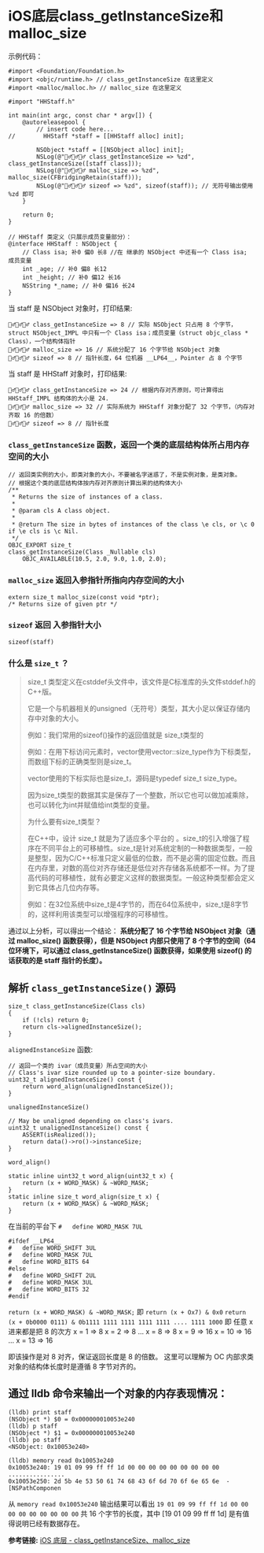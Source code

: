 #  iOS底层class_getInstanceSize和malloc_size
示例代码：
```
#import <Foundation/Foundation.h>
#import <objc/runtime.h> // class_getInstanceSize 在这里定义
#import <malloc/malloc.h> // malloc_size 在这里定义

#import "HHStaff.h"

int main(int argc, const char * argv[]) {
    @autoreleasepool {
        // insert code here...
//        HHStaff *staff = [[HHStaff alloc] init];
        
        NSObject *staff = [[NSObject alloc] init];
        NSLog(@"🧚‍♂️🧚‍♂️🧚‍♂️ class_getInstanceSize => %zd", class_getInstanceSize([staff class]));
        NSLog(@"🧚‍♂️🧚‍♂️🧚‍♂️ malloc_size => %zd", malloc_size(CFBridgingRetain(staff)));
        NSLog(@"🧚‍♂️🧚‍♂️🧚‍♂️ sizeof => %zd", sizeof(staff)); // 无符号输出使用 %zd 即可
    }
    
    return 0;
}

// HHStaff 类定义（只展示成员变量部分）：
@interface HHStaff : NSObject {
    // Class isa; 补0 偏0 长8 //在 继承的 NSObject 中还有一个 Class isa; 成员变量
    int _age; // 补0 偏8 长12
    int _height; // 补0 偏12 长16
    NSString *_name; // 补0 偏16 长24
}

```
当 staff 是 NSObject 对象时，打印结果:
```
🧚‍♂️🧚‍♂️🧚‍♂️ class_getInstanceSize => 8 // 实际 NSObject 只占用 8 个字节，struct NSObject_IMPL 中只有一个 Class isa；成员变量（struct objc_class * Class），一个结构体指针
🧚‍♂️🧚‍♂️🧚‍♂️ malloc_size => 16 // 系统分配了 16 个字节给 NSObject 对象
🧚‍♂️🧚‍♂️🧚‍♂️ sizeof => 8 // 指针长度，64 位机器 __LP64__，Pointer 占 8 个字节
```
当 staff 是 HHStaff 对象时，打印结果:
```
🧚‍♂️🧚‍♂️🧚‍♂️ class_getInstanceSize => 24 // 根据内存对齐原则，可计算得出 HHStaff_IMPL 结构体的大小是 24.
🧚‍♂️🧚‍♂️🧚‍♂️ malloc_size => 32 // 实际系统为 HHStaff 对象分配了 32 个字节，（内存对齐取 16 的倍数）
🧚‍♂️🧚‍♂️🧚‍♂️ sizeof => 8 // 指针长度
```

### `class_getInstanceSize` 函数，返回一个类的底层结构体所占用内存空间的大小
```
// 返回类实例的大小，即类对象的大小，不要被名字迷惑了，不是实例对象，是类对象。
// 根据这个类的底层结构体按内存对齐原则计算出来的结构体大小
/** 
 * Returns the size of instances of a class.
 * 
 * @param cls A class object.
 * 
 * @return The size in bytes of instances of the class \e cls, or \c 0 if \e cls is \c Nil.
 */
OBJC_EXPORT size_t
class_getInstanceSize(Class _Nullable cls) 
    OBJC_AVAILABLE(10.5, 2.0, 9.0, 1.0, 2.0);
```
### `malloc_size` 返回入参指针所指向内存空间的大小
```
extern size_t malloc_size(const void *ptr);
/* Returns size of given ptr */
```
### `sizeof` 返回 入参指针大小
```
sizeof(staff)
```

### 什么是 `size_t` ？
> size_t 类型定义在cstddef头文件中，该文件是C标准库的头文件stddef.h的C++版。
> 
> 它是一个与机器相关的unsigned（无符号）类型，其大小足以保证存储内存中对象的大小。
> 
> 例如：我们常用的sizeof()操作的返回值就是 size_t类型的
> 
> 例如：在用下标访问元素时，vector使用vector::size_type作为下标类型，而数组下标的正确类型则是size_t。
> 
> vector使用的下标实际也是size_t，源码是typedef size_t size_type。
> 
> 因为size_t类型的数据其实是保存了一个整数，所以它也可以做加减乘除，也可以转化为int并赋值给int类型的变量。
> 
> 为什么要有size_t类型？
> 
> 在C++中，设计 size_t 就是为了适应多个平台的 。size_t的引入增强了程序在不同平台上的可移植性。size_t是针对系统定制的一种数据类型，一般是整型，因为C/C++标准只定义最低的位数，而不是必需的固定位数。而且在内存里，对数的高位对齐存储还是低位对齐存储各系统都不一样。为了提高代码的可移植性，就有必要定义这样的数据类型。一般这种类型都会定义到它具体占几位内存等。
> 
> 例如：在32位系统中size_t是4字节的，而在64位系统中，size_t是8字节的，这样利用该类型可以增强程序的可移植性。

通过以上分析，可以得出一个结论：
**系统分配了 16 个字节给 NSObject 对象（通过 malloc_size() 函数获得），但是 NSObject 内部只使用了 8 个字节的空间（64 位环境下，可以通过 class_getInstanceSize() 函数获得，如果使用 sizeof() 的话获取的是 staff 指针的长度）。**

## 解析 `class_getInstanceSize()` 源码

```
size_t class_getInstanceSize(Class cls)
{
    if (!cls) return 0;
    return cls->alignedInstanceSize();
}
```
`alignedInstanceSize` 函数:
```
// 返回一个类的 ivar（成员变量）所占空间的大小
// Class's ivar size rounded up to a pointer-size boundary.
uint32_t alignedInstanceSize() const {
    return word_align(unalignedInstanceSize());
}
```
`unalignedInstanceSize()`
```
// May be unaligned depending on class's ivars.
uint32_t unalignedInstanceSize() const {
    ASSERT(isRealized());
    return data()->ro()->instanceSize;
}
```
`word_align()` 
```
static inline uint32_t word_align(uint32_t x) {
    return (x + WORD_MASK) & ~WORD_MASK;
}
static inline size_t word_align(size_t x) {
    return (x + WORD_MASK) & ~WORD_MASK;
}
```
在当前的平台下 `#   define WORD_MASK 7UL`
```
#ifdef __LP64__
#   define WORD_SHIFT 3UL
#   define WORD_MASK 7UL
#   define WORD_BITS 64
#else
#   define WORD_SHIFT 2UL
#   define WORD_MASK 3UL
#   define WORD_BITS 32
#endif
```
`return (x + WORD_MASK) & ~WORD_MASK;` 即 `return (x + Ox7) & 0x0` 
`return (x + 0b0000 0111) & 0b1111 1111 1111 1111 1111 .... 1111 1000` 即 任意 x 进来都是把 8 的次方 
x = 1 => 8
x = 2 => 8
...
x = 8 => 8
x = 9 => 16
x = 10 => 16
...
x = 13 => 16

即该操作是对 8 对齐，保证返回长度是 8 的倍数。
这里可以理解为 OC 内部求类对象的结构体长度时是遵循 8 字节对齐的。

## 通过 lldb 命令来输出一个对象的内存表现情况：

```
(lldb) print staff
(NSObject *) $0 = 0x000000010053e240
(lldb) p staff
(NSObject *) $1 = 0x000000010053e240
(lldb) po staff
<NSObject: 0x10053e240>

(lldb) memory read 0x10053e240
0x10053e240: 19 01 09 99 ff ff 1d 00 00 00 00 00 00 00 00 00  ................
0x10053e250: 2d 5b 4e 53 50 61 74 68 43 6f 6d 70 6f 6e 65 6e  -[NSPathComponen
```
从 `memory read 0x10053e240` 输出结果可以看出 `19 01 09 99 ff ff 1d 00 00 00 00 00 00 00 00 00` 共 16 个字节的长度，其中 [19 01 09 99 ff ff 1d] 是有值得说明已经有数据存在。

**参考链接:**
[iOS 底层 - class_getInstanceSize、malloc_size](https://www.jianshu.com/p/2d8b51c21430)

